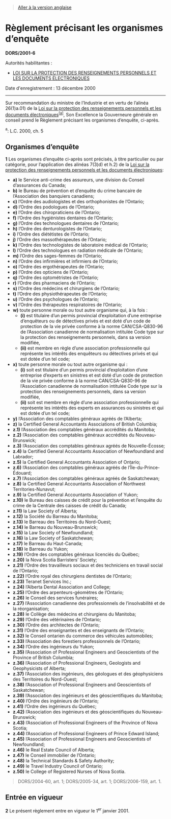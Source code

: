 > [Aller à la version anglaise](/en/Regulations/Statutory%20Orders%20and%20Regulations/2001/6.md)

# Règlement précisant les organismes d’enquête

**DORS/2001-6**

Autorités habilitantes : 
- [LOI SUR LA PROTECTION DES RENSEIGNEMENTS PERSONNELS ET LES DOCUMENTS ÉLECTRONIQUES](/fr/Lois/Lois%20du%20Canada/2000/ch.%205.md)

Date d'enregistrement : 13 décembre 2000

----------

Sur recommandation du ministre de l’Industrie et en vertu de l’alinéa 26(1)a.01) de la [Loi sur la protection des renseignements personnels et les documents électroniques](/fr/Lois/Lois%20du%20Canada/2000/ch.%205.md)<sup><a href='#footnotea_f'>[a]</a></sup>, Son Excellence la Gouverneure générale en conseil prend le Règlement précisant les organismes d’enquête, ci-après.

<a name='footnotea_f'><sup>a</sup></a>: L.C. 2000, ch. 5<br />




## Organismes d’enquête


**1** Les organismes d’enquête ci-après sont précisés, à titre particulier ou par catégorie, pour l’application des alinéas 7(3)d) et h.2) de la [Loi sur la protection des renseignements personnels et les documents électroniques](/fr/Lois/Lois%20du%20Canada/2000/ch.%205.md):
- **a)** le Service anti-crime des assureurs, une division du Conseil d’assurances du Canada;
- **b)** le Bureau de prévention et d’enquête du crime bancaire de l’Association des banquiers canadiens;
- **c)** l’Ordre des audiologistes et des orthophonistes de l’Ontario;
- **d)** l’Ordre des podologues de l’Ontario;
- **e)** l’Ordre des chiropraticiens de l’Ontario;
- **f)** l’Ordre des hygiénistes dentaires de l’Ontario;
- **g)** l’Ordre des technologues dentaires de l’Ontario;
- **h)** l’Ordre des denturologistes de l’Ontario;
- **i)** l’Ordre des diététistes de l’Ontario;
- **j)** l’Ordre des massothérapeutes de l’Ontario;
- **k)** l’Ordre des technologistes de laboratoire médical de l’Ontario;
- **l)** l’Ordre des technologues en radiation médicale de l’Ontario;
- **m)** l’Ordre des sages-femmes de l’Ontario;
- **n)** l’Ordre des infirmières et infirmiers de l’Ontario;
- **o)** l’Ordre des ergothérapeutes de l’Ontario;
- **p)** l’Ordre des opticiens de l’Ontario;
- **q)** l’Ordre des optométristes de l’Ontario;
- **r)** l’Ordre des pharmaciens de l’Ontario;
- **s)** l’Ordre des médecins et chirurgiens de l’Ontario;
- **t)** l’Ordre des physiothérapeutes de l’Ontario;
- **u)** l’Ordre des psychologues de l’Ontario;
- **v)** l’Ordre des thérapeutes respiratoires de l’Ontario;
- **w)** toute personne morale ou tout autre organisme qui, à la fois :
	- **(i)** est titulaire d’un permis provincial d’exploitation d’une entreprise d’enquêteurs ou de détectives privés et est doté d’un code de protection de la vie privée conforme à la norme CAN/CSA-Q830-96 de l’Association canadienne de normalisation intitulée Code type sur la protection des renseignements personnels, dans sa version modifiée,
	- **(ii)** est membre en règle d’une association professionnelle qui représente les intérêts des enquêteurs ou détectives privés et qui est dotée d’un tel code;
- **x)** toute personne morale ou tout autre organisme qui :
	- **(i)** soit est titulaire d’un permis provincial d’exploitation d’une entreprise d’experts en sinistres et est doté d’un code de protection de la vie privée conforme à la norme CAN/CSA-Q830-96 de l’Association canadienne de normalisation intitulée Code type sur la protection des renseignements personnels, dans sa version modifiée,
	- **(ii)** soit est membre en règle d’une association professionnelle qui représente les intérêts des experts en assurances ou sinistres et qui est dotée d’un tel code;
- **y)** l’Association des comptables généraux agréés de l’Alberta;
- **z)** la Certified General Accountants Associations of British Columbia;
- **z.1)** l’Association des comptables généraux accrédités du Manitoba;
- **z.2)** l’Association des comptables généraux accrédités du Nouveau-Brunswick;
- **z.3)** l’Association des comptables généraux agréés de Nouvelle-Écosse;
- **z.4)** la Certified General Accountants Association of Newfoundland and Labrador;
- **z.5)** la Certified General Accountants Association of Ontario;
- **z.6)** l’Association des comptables généraux agréés de l’Île-du-Prince-Édouard;
- **z.7)** l’Association des comptables généraux agréés de Saskatchewan;
- **z.8)** la Certified General Accountants Association of Northwest Territories-Nunavut;
- **z.9)** la Certified General Accountants Association of Yukon;
- **z.10)** le Bureau des caisses de crédit pour la prévention et l’enquête du crime de la Centrale des caisses de crédit du Canada;
- **z.11)** la Law Society of Alberta;
- **z.12)** la Société du Barreau du Manitoba;
- **z.13)** le Barreau des Territoires du Nord-Ouest;
- **z.14)** le Barreau du Nouveau-Brunswick;
- **z.15)** la Law Society of Newfoundland;
- **z.16)** la Law Society of Saskatchewan;
- **z.17)** le Barreau du Haut-Canada;
- **z.18)** le Barreau du Yukon;
- **z.19)** l’Ordre des comptables généraux licenciés du Québec;
- **z.20)** la Nova Scotia Barristers’ Society;
- **z.21)** l’Ordre des travailleurs sociaux et des techniciens en travail social de l’Ontario;
- **z.22)** l’Ordre royal des chirurgiens dentistes de l’Ontario;
- **z.23)** Teranet Services Inc.;
- **z.24)** l’Alberta Dental Association and College;
- **z.25)** l’Ordre des arpenteurs-géomètres de l’Ontario;
- **z.26)** le Conseil des services funéraires;
- **z.27)** l’Association canadienne des professionnels de l’insolvabilité et de la réorganisation;
- **z.28)** le Collège des médecins et chirurgiens du Manitoba;
- **z.29)** l’Ordre des vétérinaires de l’Ontario;
- **z.30)** l’Ordre des architectes de l’Ontario;
- **z.31)** l’Ordre des enseignantes et des enseignants de l’Ontario;
- **z.32)** le Conseil ontarien du commerce des véhicules automobiles;
- **z.33)** l’Association des forestiers professionnels de l’Ontario;
- **z.34)** l’Ordre des ingénieurs du Yukon;
- **z.35)** l’Association of Professional Engineers and Geoscientists of the Province of British Columbia;
- **z.36)** l’Association of Professional Engineers, Geologists and Geophysicists of Alberta;
- **z.37)** l’Association des ingénieurs, des géologues et des géophysiciens des Territoires du Nord-Ouest;
- **z.38)** l’Association of Professional Engineers and Geoscientists of Saskatchewan;
- **z.39)** l’Association des ingénieurs et des géoscientifiques du Manitoba;
- **z.40)** l’Ordre des ingénieurs de l’Ontario;
- **z.41)** l’Ordre des ingénieurs du Québec;
- **z.42)** l’Association des ingénieurs et des géoscientifiques du Nouveau-Brunswick;
- **z.43)** l’Association of Professional Engineers of the Province of Nova Scotia;
- **z.44)** l’Association of Professional Engineers of Prince Edward Island;
- **z.45)** l’Association of Professional Engineers and Geoscientists of Newfoundland;
- **z.46)** le Real Estate Council of Alberta;
- **z.47)** le Conseil immobilier de l’Ontario;
- **z.48)** la Technical Standards & Safety Authority;
- **z.49)** le Travel Industry Council of Ontario;
- **z.50)** le College of Registered Nurses of Nova Scotia.
> DORS/2004-60, art. 1; DORS/2005-34, art. 1; DORS/2006-159, art. 1.





## Entrée en vigueur


**2** Le présent règlement entre en vigueur le 1<sup>er</sup> janvier 2001.



